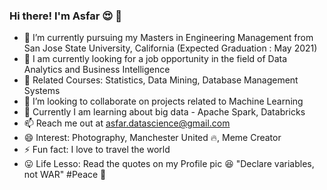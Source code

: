 ### Hi there! I'm Asfar 😍 👋

- 🏰 I’m currently pursuing my Masters in Engineering Management from San Jose State University, California (Expected Graduation : May 2021)
- 🌱 I am currently looking for a job opportunity in the field of Data Analytics and Business Intelligence
- 📗 Related Courses: Statistics, Data Mining, Database Management Systems
- 👯 I’m looking to collaborate on projects related to Machine Learning
- 🤔 Currently I am learning about big data - Apache Spark, Databricks
- 📫 Reach me out at [asfar.datascience@gmail.com](mailto:asfar.datascience@gmail.com)
- 😄 Interest: Photography, Manchester United 🔥, Meme Creator
- ⚡ Fun fact:  I love to travel the world
- 😛 Life Lesso: Read the quotes on my Profile pic 😆 "Declare variables, not WAR" #Peace 🐤
